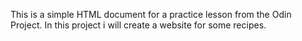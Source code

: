 This is a simple HTML document for a practice lesson from the Odin Project.
In this project i will create a website for some recipes.